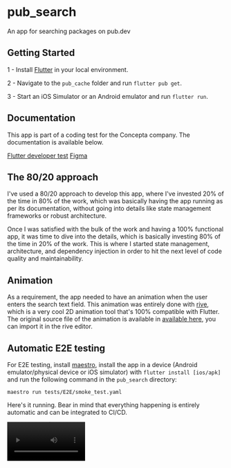 # pub_search

An app for searching packages on pub.dev

## Getting Started

1 - Install [Flutter](https://docs.flutter.dev/get-started/install) in your local environment.

2 - Navigate to the `pub_cache` folder and run `flutter pub get`.

3 - Start an iOS Simulator or an Android emulator and run `flutter run`.


## Documentation

This app is part of a coding test for the Concepta company. The documentation is available below.

[Flutter developer test](https://concepta.notion.site/concepta/Flutter-Developer-Test-f8f6dd7f92fe422c819a1ae0393237a4#3c1ab656d6a945b7bd0b22294d2723f6)
[Figma](https://www.figma.com/file/25VUUkIB52nRwtkq8iFuGS/Flutter-Reference?node-id=1%3A22&t=RATKro3zSybWKtKI-0)

## The 80/20 approach

I've used a 80/20 approach to develop this app, where I've invested 20% of the time in 80% of the work, which was basically having the app running as per its documentation, without going into details like state management frameworks or robust architecture.

Once I was satisfied with the bulk of the work and having a 100% functional app, it was time to dive into the details, which is basically investing 80% of the time in 20% of the work. This is where I started state management, architecture, and dependency injection in order to hit the next level of code quality and maintainability.

## Animation

As a requirement, the app needed to have an animation when the user enters the search text field. This animation was entirely done with [rive](rive.app), which is a very cool 2D animation tool that's 100% compatible with Flutter. The original source file of the animation is available in [available here](https://github.com/edgarfroes/pub_dev_search/blob/main/assets/search_to_cursor_animation.rev), you can import it in the rive editor.

## Automatic E2E testing

For E2E testing, install [maestro](https://maestro.mobile.dev/), install the app in a device (Android emulator/physical device or iOS simulator) with `flutter install [ios/apk]` and run the following command in the `pub_search` directory:

```
maestro run tests/E2E/smoke_test.yaml
```

Here's it running. Bear in mind that everything happening is entirely automatic and can be integrated to CI/CD.

<video src='https://user-images.githubusercontent.com/4291391/223315589-0c3d9dca-9b37-443d-b759-38be85f82e34.mov' width=180/>
